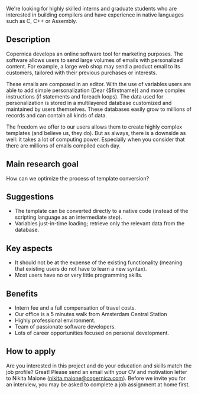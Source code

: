 We're looking for highly skilled interns and graduate students who are
interested in building compilers and have experience in native languages
such as C, C++ or Assembly.

Description
-----------

Copernica develops an online software tool for marketing purposes. The
software allows users to send large volumes of emails with personalized
content. For example, a large web shop may send a product email to its
customers, tailored with their previous purchases or interests.

These emails are composed in an editor. With the use of variables users
are able to add simple personalization (Dear {\$firstname}) and more
complex instructions (if statements and foreach loops). The data used
for personalization is stored in a multilayered database customized and
maintained by users themselves. These databases easily grow to millions
of records and can contain all kinds of data.

The freedom we offer to our users allows them to create highly complex
templates (and believe us, they do). But as always, there is a downside
as well: it takes a lot of computing power. Especially when you consider
that there are millions of emails compiled each day.

Main research goal
------------------

How can we optimize the process of template conversion?

Suggestions
-----------

-   The template can be converted directly to a native code (instead of
    the scripting language as an intermediate step).
-   Variables just-in-time loading; retrieve only the relevant data from
    the database.

Key aspects
-----------

-   It should not be at the expense of the existing functionality
    (meaning that existing users do not have to learn a new syntax).
-   Most users have no or very little programming skills.

Benefits
--------

-   Intern fee and a full compensation of travel costs.
-   Our office is a 5 minutes walk from Amsterdam Central Station
-   Highly professional environment.
-   Team of passionate software developers.
-   Lots of career opportunities focused on personal development.

How to apply
------------

Are you interested in this project and do your education and skills
match the job profile? Great! Please send an email with your CV and
motivation letter to Nikita Maione (nikita.maione@copernica.com). Before
we invite you for an interview, you may be asked to complete a job
assignment at home first.
